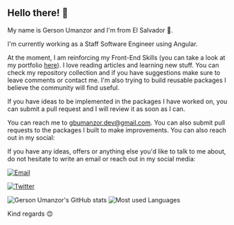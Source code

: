 ## Hello there! 👋

My name is Gerson Umanzor and I'm from El Salvador 💙.

I'm currently working as a Staff Software Engineer using Angular.

At the moment, I am reinforcing my Front-End Skills (you can take a look at my portfolio [here](https://gbumanzordev.netlify.app)). I love reading articles and learning new stuff. You can check my repository collection and if you have suggestions make sure to leave comments or contact me. I'm also trying to build reusable packages I believe the community will find useful.

If you have ideas to be implemented in the packages I have worked on, you can submit a pull request and I will review it as soon as I can.

You can reach me to gbumanzor.dev@gmail.com. You can also submit pull requests to the packages I built to make improvements. You can also reach out in my social:

If you have any ideas, offers or anything else you'd like to talk to me about, do not hesitate to write an email or reach out in my social media:

[![Email](https://img.shields.io/badge/%E2%9C%89%EF%B8%8F-contact%40gbumanzor.dev-red)](mailto:contact@gbumanzor.dev)

[![Twitter](https://img.shields.io/twitter/follow/gbumanzordev.svg?style=social&label=@gbumanzordev)](https://twitter.com/gbumanzordev)

![Gerson Umanzor's GitHub stats](https://github-readme-stats.vercel.app/api?username=gbumanzordev&show_icons=true&hide=issues&custom_title=My%20GitHub%20Stats) ![Most used Languages](https://github-readme-stats.vercel.app/api/top-langs/?username=gbumanzordev&hide=html,scss,blade,hack,php,css&langs_count=4&custom_title=Languages%20I%20have%20worked%20with&layout=compact)

Kind regards 😊

<!--
**gbumanzor/gbumanzor** is a ✨ _special_ ✨ repository because its `README.md` (this file) appears on your GitHub profile.

Here are some ideas to get you started:

- 🔭 I’m currently working on ...
- 🌱 I’m currently learning ...
- 👯 I’m looking to collaborate on ...
- 🤔 I’m looking for help with ...
- 💬 Ask me about ...
- 📫 How to reach me: ...
- 😄 Pronouns: ...
- ⚡ Fun fact: ...
-->

